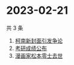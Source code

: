 # 2023-02-21

共 3 条

<!-- BEGIN -->
<!-- 最后更新时间 Tue Feb 21 2023 01:12:14 GMT+0800 (China Standard Time) -->

1. [柯南新封面引发争论](https://www.zhihu.com/search?q=柯南新封面引发争论)
1. [考研成绩公布](https://www.zhihu.com/search?q=考研成绩公布)
1. [漫画家松本零士去世](https://www.zhihu.com/search?q=漫画家松本零士去世)

<!-- END -->
